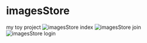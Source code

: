 # imagesStore
my toy project
![imagesStore index](https://user-images.githubusercontent.com/118340082/215264326-e152e8f3-857f-44b8-be55-b311112c438b.png)
![imagesStore join](https://user-images.githubusercontent.com/118340082/215264334-de8c1982-ab19-43a8-847c-f918342b37f2.png)
![imagesStore login](https://user-images.githubusercontent.com/118340082/215264335-66586300-b132-4b20-8ac4-ea54409deb3d.png)

